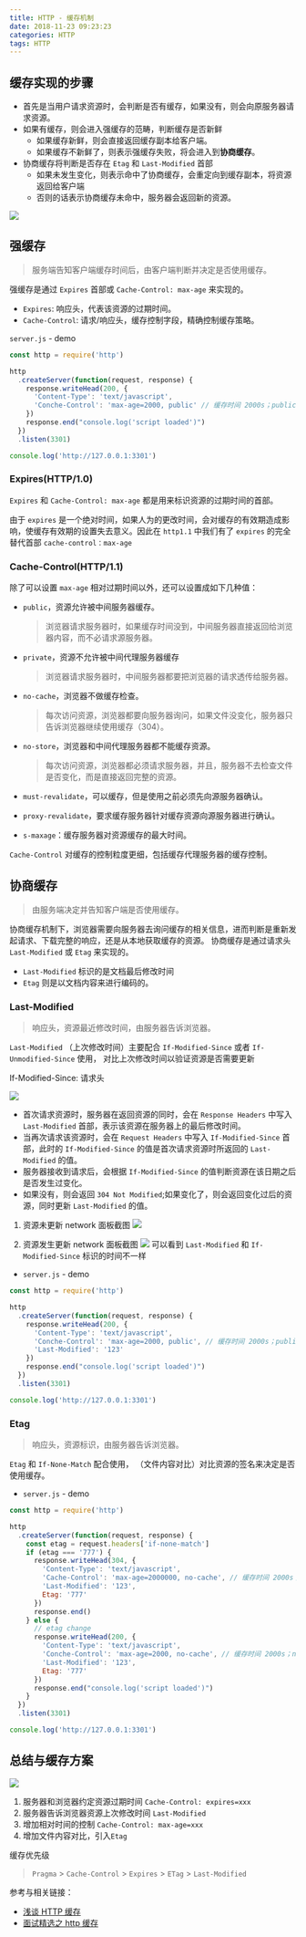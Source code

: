 ```yaml
---
title: HTTP - 缓存机制
date: 2018-11-23 09:23:23
categories: HTTP
tags: HTTP
---
```


## 缓存实现的步骤

- 首先是当用户请求资源时，会判断是否有缓存，如果没有，则会向原服务器请求资源。
- 如果有缓存，则会进入强缓存的范畴，判断缓存是否新鲜
  - 如果缓存新鲜，则会直接返回缓存副本给客户端。
  - 如果缓存不新鲜了，则表示强缓存失败，将会进入到**协商缓存**。
- 协商缓存将判断是否存在 `Etag` 和 `Last-Modified` 首部
  - 如果未发生变化，则表示命中了协商缓存，会重定向到缓存副本，将资源返回给客户端
  - 否则的话表示协商缓存未命中，服务器会返回新的资源。

![](https://user-gold-cdn.xitu.io/2018/11/4/166de9f3ae4b1f20?imageView2/0/w/1280/h/960/format/webp/ignore-error/1)

## 强缓存

> 服务端告知客户端缓存时间后，由客户端判断并决定是否使用缓存。

强缓存是通过 `Expires` 首部或 `Cache-Control: max-age` 来实现的。

- `Expires`: 响应头，代表该资源的过期时间。
- `Cache-Control`: 请求/响应头，缓存控制字段，精确控制缓存策略。

`server.js` - demo

```js
const http = require('http')

http
  .createServer(function(request, response) {
    response.writeHead(200, {
      'Content-Type': 'text/javascript',
      'Conche-Control': 'max-age=2000, public' // 缓存时间 2000s；public: 资源允许被中间服务器缓存
    })
    response.end("console.log('script loaded')")
  })
  .listen(3301)

console.log('http://127.0.0.1:3301')
```

### Expires(HTTP/1.0)

`Expires` 和 `Cache-Control: max-age` 都是用来标识资源的过期时间的首部。

由于 `expires` 是一个绝对时间，如果人为的更改时间，会对缓存的有效期造成影响，使缓存有效期的设置失去意义。因此在 `http1.1` 中我们有了 `expires` 的完全替代首部 `cache-control：max-age`

### Cache-Control(HTTP/1.1)

除了可以设置 `max-age` 相对过期时间以外，还可以设置成如下几种值：

- `public`，资源允许被中间服务器缓存。

  > 浏览器请求服务器时，如果缓存时间没到，中间服务器直接返回给浏览器内容，而不必请求源服务器。

- `private`，资源不允许被中间代理服务器缓存

  > 浏览器请求服务器时，中间服务器都要把浏览器的请求透传给服务器。

- `no-cache`，浏览器不做缓存检查。

  > 每次访问资源，浏览器都要向服务器询问，如果文件没变化，服务器只告诉浏览器继续使用缓存（304）。

- `no-store`，浏览器和中间代理服务器都不能缓存资源。
  > 每次访问资源，浏览器都必须请求服务器，并且，服务器不去检查文件是否变化，而是直接返回完整的资源。
- `must-revalidate`，可以缓存，但是使用之前必须先向源服务器确认。
- `proxy-revalidate`，要求缓存服务器针对缓存资源向源服务器进行确认。
- `s-maxage`：缓存服务器对资源缓存的最大时间。

`Cache-Control` 对缓存的控制粒度更细，包括缓存代理服务器的缓存控制。

## 协商缓存

> 由服务端决定并告知客户端是否使用缓存。

协商缓存机制下，浏览器需要向服务器去询问缓存的相关信息，进而判断是重新发起请求、下载完整的响应，还是从本地获取缓存的资源。
协商缓存是通过请求头 `Last-Modified` 或 `Etag` 来实现的。

- `Last-Modified` 标识的是文档最后修改时间
- `Etag` 则是以文档内容来进行编码的。

### Last-Modified

> 响应头，资源最近修改时间，由服务器告诉浏览器。

`Last-Modified` （上次修改时间）主要配合 `If-Modified-Since` 或者 `If-Unmodified-Since` 使用， 对比上次修改时间以验证资源是否需要更新

If-Modified-Since: 请求头

![](https://user-gold-cdn.xitu.io/2018/11/4/166de151763c87aa?imageView2/0/w/1280/h/960/format/webp/ignore-error/1)

- 首次请求资源时，服务器在返回资源的同时，会在 `Response Headers` 中写入 `Last-Modified` 首部，表示该资源在服务器上的最后修改时间。
- 当再次请求该资源时，会在 `Request Headers` 中写入 `If-Modified-Since` 首部，此时的 `If-Modified-Since` 的值是首次请求资源时所返回的 `Last-Modified` 的值。
- 服务器接收到请求后，会根据 `If-Modified-Since` 的值判断资源在该日期之后是否发生过变化。
- 如果没有，则会返回 `304 Not Modified`;如果变化了，则会返回变化过后的资源，同时更新 `Last-Modified` 的值。

1. 资源未更新 network 面板截图
   ![](https://user-gold-cdn.xitu.io/2018/11/23/1673e75620b00e06?w=848&h=520&f=png&s=224745)

2. 资源发生更新 network 面板截图
   ![](https://user-gold-cdn.xitu.io/2018/11/23/1673e7991fe685a1?w=935&h=484&f=png&s=245226)
   可以看到 `Last-Modified` 和 `If-Modified-Since` 标识的时间不一样

- `server.js` - demo

```js
const http = require('http')

http
  .createServer(function(request, response) {
    response.writeHead(200, {
      'Content-Type': 'text/javascript',
      'Conche-Control': 'max-age=2000, public', // 缓存时间 2000s；public: 资源允许被中间服务器缓存
      'Last-Modified': '123'
    })
    response.end("console.log('script loaded')")
  })
  .listen(3301)

console.log('http://127.0.0.1:3301')
```

### Etag

> 响应头，资源标识，由服务器告诉浏览器。

`Etag` 和 `If-None-Match` 配合使用， （文件内容对比）对比资源的签名来决定是否使用缓存。

- `server.js` - demo

```js
const http = require('http')

http
  .createServer(function(request, response) {
    const etag = request.headers['if-none-match']
    if (etag === '777') {
      response.writeHead(304, {
        'Content-Type': 'text/javascript',
        'Cache-Control': 'max-age=2000000, no-cache', // 缓存时间 2000s；no-cache: 浏览器不做缓存检查
        'Last-Modified': '123',
        Etag: '777'
      })
      response.end()
    } else {
      // etag change
      response.writeHead(200, {
        'Content-Type': 'text/javascript',
        'Conche-Control': 'max-age=2000, no-cache', // 缓存时间 2000s；no-cache: 浏览器不做缓存检查
        'Last-Modified': '123',
        Etag: '777'
      })
      response.end("console.log('script loaded')")
    }
  })
  .listen(3301)

console.log('http://127.0.0.1:3301')
```

## 总结与缓存方案

![](https://user-gold-cdn.xitu.io/2018/8/13/16531214dfa218be?imageView2/0/w/1280/h/960/format/webp/ignore-error/1)

1. 服务器和浏览器约定资源过期时间 `Cache-Control: expires=xxx`
2. 服务器告诉浏览器资源上次修改时间 `Last-Modified`
3. 增加相对时间的控制 `Cache-Control: max-age=xxx`
4. 增加文件内容对比，引入`Etag`

缓存优先级

> `Pragma` > `Cache-Control` > `Expires` > `ETag` > `Last-Modified`

参考与相关链接：

- [浅谈 HTTP 缓存](https://juejin.im/post/5bdeabbbe51d4505466cd741#heading-25)
- [面试精选之 http 缓存](https://juejin.im/post/5b3c87386fb9a04f9a5cb037#heading-0)
